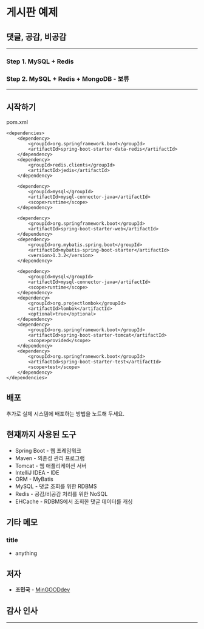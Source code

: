 # 게시판 예제
## 댓글, 공감, 비공감

---

### Step 1. MySQL + Redis
### Step 2. MySQL + Redis + MongoDB - 보류

---

## 시작하기
pom.xml

```
<dependencies>
    <dependency>
        <groupId>org.springframework.boot</groupId>
        <artifactId>spring-boot-starter-data-redis</artifactId>
    </dependency>
    <dependency>
        <groupId>redis.clients</groupId>
        <artifactId>jedis</artifactId>
    </dependency>

    <dependency>
        <groupId>mysql</groupId>
        <artifactId>mysql-connector-java</artifactId>
        <scope>runtime</scope>
    </dependency>

    <dependency>
        <groupId>org.springframework.boot</groupId>
        <artifactId>spring-boot-starter-web</artifactId>
    </dependency>
    <dependency>
        <groupId>org.mybatis.spring.boot</groupId>
        <artifactId>mybatis-spring-boot-starter</artifactId>
        <version>1.3.2</version>
    </dependency>

    <dependency>
        <groupId>mysql</groupId>
        <artifactId>mysql-connector-java</artifactId>
        <scope>runtime</scope>
    </dependency>
    <dependency>
        <groupId>org.projectlombok</groupId>
        <artifactId>lombok</artifactId>
        <optional>true</optional>
    </dependency>
    <dependency>
        <groupId>org.springframework.boot</groupId>
        <artifactId>spring-boot-starter-tomcat</artifactId>
        <scope>provided</scope>
    </dependency>
    <dependency>
        <groupId>org.springframework.boot</groupId>
        <artifactId>spring-boot-starter-test</artifactId>
        <scope>test</scope>
    </dependency>
</dependencies>
```

## 배포
추가로 실제 시스템에 배포하는 방법을 노트해 두세요.

## 현재까지 사용된 도구
* Spring Boot - 웹 프레임워크
* Maven - 의존성 관리 프로그램
* Tomcat - 웹 애플리케이션 서버
* IntelliJ IDEA - IDE
* ORM - MyBatis
* MySQL - 댓글 조회를 위한 RDBMS
* Redis - 공감/비공감 처리를 위한 NoSQL
* EHCache - RDBMS에서 조회한 댓글 데이터를 캐싱

## 기타 메모
### title
* anything

## 저자
* **조민국** - [MinGOODdev](https://github.com/MinGOODdev)

## 감사 인사

---


